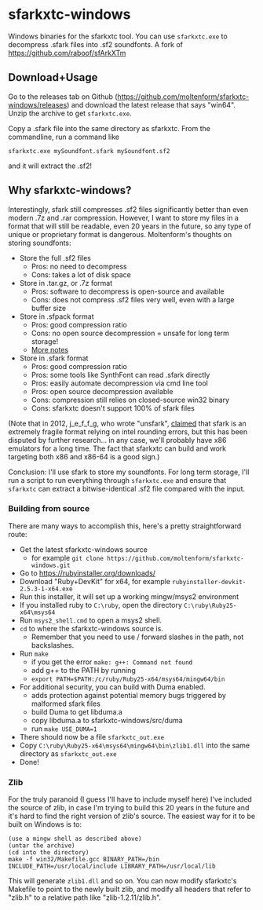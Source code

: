 
# sfarkxtc-windows

Windows binaries for the sfarkxtc tool. You can use `sfarkxtc.exe` to decompress .sfark files into .sf2 soundfonts. A fork of https://github.com/raboof/sfArkXTm

## Download+Usage

Go to the releases tab on Github (https://github.com/moltenform/sfarkxtc-windows/releases) and download the latest release that says "win64". Unzip the archive to get `sfarkxtc.exe`.

Copy a .sfark file into the same directory as sfarkxtc. From the commandline, run a command like

`sfarkxtc.exe mySoundfont.sfark mySoundfont.sf2`

and it will extract the .sf2!

## Why sfarkxtc-windows?

Interestingly, sfark still compresses .sf2 files significantly better than even modern .7z and .rar compression. However, I want to store my files in a format that will still be readable, even 20 years in the future, so any type of unique or proprietary format is dangerous. Moltenform's thoughts on storing soundfonts:

- Store the full .sf2 files
    - Pros: no need to decompress
    - Cons: takes a lot of disk space
- Store in .tar.gz, or .7z format
    - Pros: software to decompress is open-source and available
    - Cons: does not compress .sf2 files very well, even with a large buffer size
- Store in .sfpack format
    - Pros: good compression ratio
    - Cons: no open source decompression = unsafe for long term storage!
    - [More notes](./src/sfpack_notes.md)
- Store in .sfark format
    - Pros: good compression ratio
    - Pros: some tools like SynthFont can read .sfark directly
    - Pros: easily automate decompression via cmd line tool
    - Pros: open source decompression available
    - Cons: compression still relies on closed-source win32 binary
    - Cons: sfarkxtc doesn't support 100% of sfark files

(Note that in 2012, j\_e\_f\_f\_g, who wrote "unsfark", [claimed](https://www.linuxmusicians.com/viewtopic.php?t=9854) that sfark is an extremely fragile format relying on intel rounding errors, but this has been disputed by further research... in any case, we'll probably have x86 emulators for a long time. The fact that sfarkxtc can build and work targeting both x86 and x86-64 is a good sign.)

Conclusion: I'll use sfark to store my soundfonts. For long term storage, I'll run a script to run everything through `sfarkxtc.exe` and ensure that `sfarkxtc` can extract a bitwise-identical .sf2 file compared with the input.

### Building from source

There are many ways to accomplish this, here's a pretty straightforward route:

- Get the latest sfarkxtc-windows source
    - for example `git clone https://github.com/moltenform/sfarkxtc-windows.git`
- Go to https://rubyinstaller.org/downloads/
- Download "Ruby+DevKit" for x64, for example `rubyinstaller-devkit-2.5.3-1-x64.exe`
- Run this installer, it will set up a working mingw/msys2 environment
- If you installed ruby to `C:\ruby`, open the directory `C:\ruby\Ruby25-x64\msys64`
- Run `msys2_shell.cmd` to open a msys2 shell.
- `cd` to where the sfarkxtc-windows source is.
    - Remember that you need to use / forward slashes in the path, not backslashes.
- Run `make`
    - if you get the error `make: g++: Command not found`
    - add g++ to the PATH by running
    - `export PATH=$PATH:/c/ruby/Ruby25-x64/msys64/mingw64/bin`
- For additional security, you can build with Duma enabled.
    - adds protection against potential memory bugs triggered by malformed sfark files
    - build Duma to get libduma.a
    - copy libduma.a to sfarkxtc-windows/src/duma
    - run `make USE_DUMA=1`
- There should now be a file `sfarkxtc_out.exe`
- Copy `C:\ruby\Ruby25-x64\msys64\mingw64\bin\zlib1.dll` into the same directory as `sfarkxtc_out.exe`
- Done!

### Zlib

For the truly paranoid (I guess I'll have to include myself here) I've included the source of zlib, in case I'm trying to build this 20 years in the future and it's hard to find the right version of zlib's source. The easiest way for it to be built on Windows is to:

```
(use a mingw shell as described above)
(untar the archive)
(cd into the directory)
make -f win32/Makefile.gcc BINARY_PATH=/bin INCLUDE_PATH=/usr/local/include LIBRARY_PATH=/usr/local/lib
```

This will generate `zlib1.dll` and so on. You can now modify sfarkxtc's Makefile to point to the newly built zlib, and modify all headers that refer to "zlib.h" to a relative path like "zlib-1.2.11/zlib.h".

